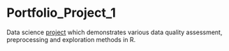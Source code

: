 # Portfolio_Project_1
Data science [project](https://johnpaulinepineda.github.io/Portfolio_Project_1/) which demonstrates various data quality assessment, preprocessing and exploration methods in R.
